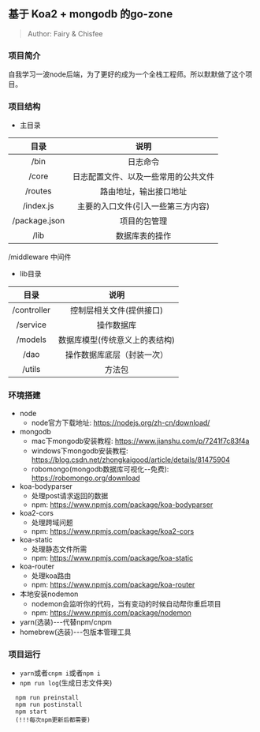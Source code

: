 ## 基于 Koa2 + mongodb 的go-zone

> Author: Fairy & Chisfee

### 项目简介

自我学习一波node后端，为了更好的成为一个全栈工程师。所以默默做了这个项目。

### 项目结构

+ 主目录

目录 | 说明
 :-: | :-:
/bin|日志命令
/core|日志配置文件、以及一些常用的公共文件
/routes|路由地址，输出接口地址
/index.js|主要的入口文件(引入一些第三方内容)
/package.json|项目的包管理
/lib|数据库表的操作
/middleware 中间件

+ lib目录

目录 | 说明
 :-: | :-:
/controller|控制层相关文件(提供接口)
/service|操作数据库
/models|数据库模型(传统意义上的表结构) 
/dao|操作数据库底层（封装一次）
/utils|方法包

### 环境搭建

 + node
   + node官方下载地址: https://nodejs.org/zh-cn/download/
 + mongodb
   + mac下mongodb安装教程: https://www.jianshu.com/p/7241f7c83f4a
   + windows下mongodb安装教程: https://blog.csdn.net/zhongkaigood/article/details/81475904
   + robomongo(mongodb数据库可视化--免费): https://robomongo.org/download
 + koa-bodyparser
   + 处理post请求返回的数据
   + npm: https://www.npmjs.com/package/koa-bodyparser
 + koa2-cors
   + 处理跨域问题
   + npm: https://www.npmjs.com/package/koa2-cors
 + koa-static
   + 处理静态文件所需
   + npm: https://www.npmjs.com/package/koa-static
 + koa-router
   + 处理koa路由
   + npm: https://www.npmjs.com/package/koa-router
 + 本地安装nodemon
   + nodemon会监听你的代码，当有变动的时候自动帮你重启项目
   + npm: https://www.npmjs.com/package/nodemon
 + yarn(选装)---代替npm/cnpm
 + homebrew(选装)---包版本管理工具

### 项目运行 

+ `yarn`或者`cnpm i`或者`npm i`
+ `npm run log`(生成日志文件夹)
```
  npm run preinstall
  npm run postinstall
  npm start
  (!!!每次npm更新后都需要)
```